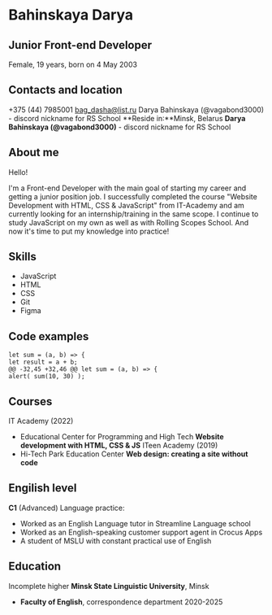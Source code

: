 # Bahinskaya Darya 
## Junior Front-end Developer

Female, 19 years, born on 4 May 2003
		
## Contacts and location
+375 (44) 7985001
bag_dasha@list.ru 
Darya Bahinskaya (@vagabond3000) - discord nickname for RS School
**Reside in:**Minsk, Belarus
**Darya Bahinskaya (@vagabond3000)** - discord nickname for RS School

## About me

Hello!

I'm a Front-end Developer with the main goal of starting my career and getting a junior position job. I successfully completed the course "Website Development with HTML, CSS & JavaScript" from IT-Academy and am currently looking for an internship/training in the same scope. I continue to study JavaScript on my own as well as with Rolling Scopes School.
And now it's time to put my knowledge into practice! 

## Skills
* JavaScript
* HTML
* CSS
* Git
* Figma

## Code examples
```
let sum = (a, b) => {
let result = a + b;
@@ -32,45 +32,46 @@ let sum = (a, b) => {
alert( sum(10, 30) ); 
```

## Courses
IT Academy (2022)
* Educational Center for Programming and High Tech 
**Website development with HTML, CSS & JS**
ITeen Academy (2019)
* Hi-Tech Park Education Center
**Web design: creating a site without code**

## Engilish level 
**C1** (Advanced)
Language practice:
* Worked as an English Language tutor in Streamline Language school
* Worked as an English-speaking customer support agent in Crocus Apps
* A student of MSLU with constant practical use of English


## Education
Incomplete higher
**Minsk State Linguistic University**, Minsk
* **Faculty of English**, correspondence department
2020-2025
